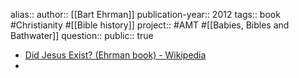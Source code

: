 alias::
author:: [[Bart Ehrman]] 
publication-year:: 2012
tags:: book #Christianity #[[Bible history]] 
project:: #AMT #[[Babies, Bibles and Bathwater]] 
question::
public:: true

- [Did Jesus Exist? (Ehrman book) - Wikipedia](https://en.wikipedia.org/wiki/Did_Jesus_Exist%3F_%28Ehrman_book%29)
-